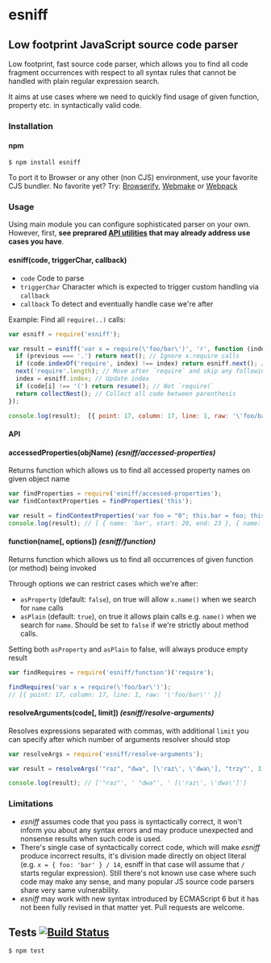 # esniff
## Low footprint JavaScript source code parser

Low footprint, fast source code parser, which allows you to find all code fragment occurrences with respect to all syntax rules that cannot be handled with plain regular expression search.

It aims at use cases where we need to quickly find usage of given function, property etc. in syntactically valid code.

### Installation
#### npm

	$ npm install esniff

To port it to Browser or any other (non CJS) environment, use your favorite CJS bundler. No favorite yet? Try: [Browserify](http://browserify.org/), [Webmake](https://github.com/medikoo/modules-webmake) or [Webpack](http://webpack.github.io/)

### Usage

Using main module you can configure sophisticated parser on your own. However, first, __see preprared [API utilities](#API) that may already address use cases you have__.

#### esniff(code, triggerChar, callback)

* `code` Code to parse
* `triggerChar` Character which is expected to trigger custom handling via `callback`
* `callback` To detect and eventually handle case we're after

Example: Find all `require(..)` calls:

```javascript
var esniff = require('esniff');

var result = esniff('var x = require(\'foo/bar\')', 'r', function (index, previous, nest) {
  if (previous === '.') return next(); // Ignore x.require calls
  if (code.indexOf('require', index) !== index) return esniff.next(); // Not really `require` call
  next('require'.length); // Move after `require` and skip any following whitespace
  index = esniff.index; // Update index
  if (code[i] !== '(') return resume(); // Not `require(`
  return collectNest(); // Collect all code between parenthesis
});

console.log(result);  [{ point: 17, column: 17, line: 1, raw: '\'foo/bar\'' }]
```

#### API

#### accessedProperties(objName) _(esniff/accessed-properties)_

Returns function which allows us to find all accessed property names on given object name

```javascript
var findProperties = require('esniff/accessed-properties');
var findContextProperties = findProperties('this');

var result = findContextProperties('var foo = "0"; this.bar = foo; this.someMethod(); otherFunction()');
console.log(result); // [ { name: 'bar', start: 20, end: 23 }, { name: 'someMethod', start: 36, end: 46 } ]
```

#### function(name[, options]) _(esniff/function)_

Returns function which allows us to find all occurrences of given function (or method) being invoked

Through options we can restrict cases which we're after:

* `asProperty` (default: `false`), on true will allow `x.name()` when we search for `name` calls
* `asPlain` (default: `true`), on true it allows plain calls e.g. `name()` when we search for `name`. Should be set to `false` if we're strictly about method calls.

Setting both `asProperty` and `asPlain` to false, will always produce empty result

```javascript
var findRequires = require('esniff/function')('require');

findRequires('var x = require(\'foo/bar\')');
// [{ point: 17, column: 17, line: 1, raw: '\'foo/bar\'' }]
```

#### resolveArguments(code[, limit]) _(esniff/resolve-arguments)_

Resolves expressions separated with commas, with additional `limit` you can specify after which number of arguments resolver should stop

```javascript
var resolveArgs = require('esniff/resolve-arguments');

var result = resolveArgs('"raz", "dwa", [\'raz\', \'dwa\'], "trzy"', 3));

console.log(result); // ['"raz"', ' "dwa"', ' [\'raz\', \'dwa\']']
```

### Limitations

* _esniff_ assumes code that you pass is syntactically correct, it won't inform you about any syntax errors and may produce unexpected and nonsense results when such code is used.
* There's single case of syntactically correct code, which will make _esniff_ produce incorrect results, it's division made directly on object literal (e.g. `x = { foo: 'bar' } / 14`, esniff in that case will assume that `/` starts regular expression). Still there's not known use case where such code may make any sense, and many popular JS source code parsers share very same vulnerability.
* _esniff_ may work with new syntax introduced by ECMAScript 6 but it has not been fully revised in that matter yet. Pull requests are welcome.

## Tests [![Build Status](https://travis-ci.org/medikoo/esniff.svg)](https://travis-ci.org/medikoo/esniff)

	$ npm test
